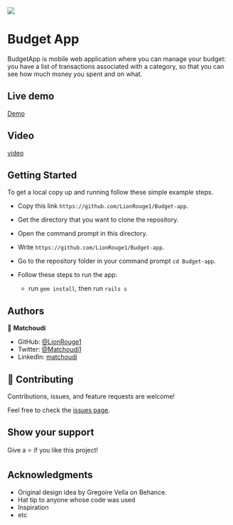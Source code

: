 ![](https://img.shields.io/badge/Microverse-blueviolet)
# Budget App

BudgetApp is mobile web application where you can manage your budget: you have a list of transactions associated with a category, so that you can see how much money you spent and on what.

## Live demo
 [Demo](https://budgetapplion.herokuapp.com/)
## Video
 [video](https://www.loom.com/share/36325bb7b5914c0abdba357e8b9ea4d7)

## Getting Started
To get a local copy up and running follow these simple example steps.

- Copy this link `https://github.com/LionRouge1/Budget-app`.
- Get the directory that you want to clone the repository.
- Open the command prompt in this directory.
- Write `https://github.com/LionRouge1/Budget-app`.
- Go to the repository folder in your command prompt `cd Budget-app`.

- Follow these steps to run the app:
  - run `gem install`, then run `rails s`

## Authors

👤 **Matchoudi**

- GitHub: [@LionRouge1](https://github.com/LionRouge1)
- Twitter: [@Matchoudi1](https://twitter.com/Matchoudi1)
- LinkedIn: [matchoudi](https://linkedin.com/in/matchoudi)



## 🤝 Contributing

Contributions, issues, and feature requests are welcome!

Feel free to check the [issues page](../../issues/).

## Show your support

Give a ⭐️ if you like this project!

## Acknowledgments

- Original design idea by Gregoire Vella on Behance.
- Hat tip to anyone whose code was used
- Inspiration
- etc
